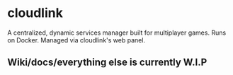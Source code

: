 # cloudlink

A centralized, dynamic services manager built for multiplayer games. Runs on Docker. Managed via cloudlink's web panel.

## Wiki/docs/everything else is currently W.I.P
